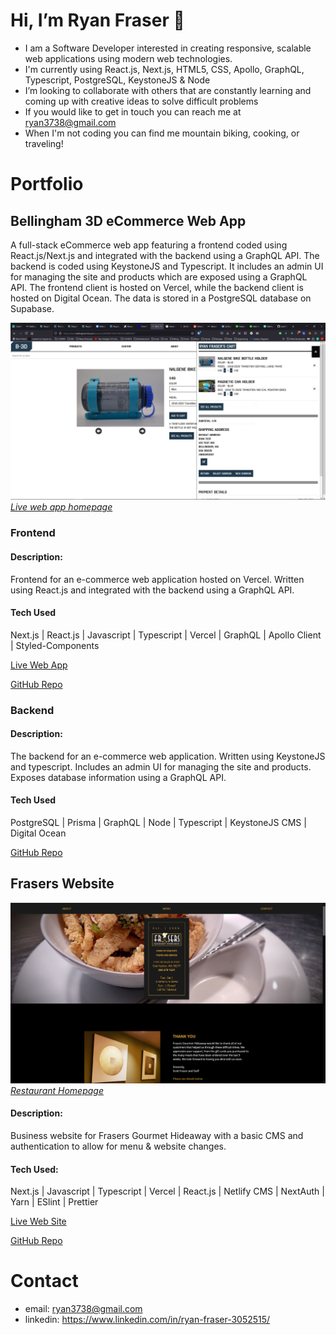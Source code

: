 # Hi, I’m Ryan Fraser 👋
- I am a Software Developer interested in creating responsive, scalable web applications using modern web technologies.
- I'm currently using React.js, Next.js, HTML5, CSS, Apollo, GraphQL, Typescript, PostgreSQL, KeystoneJS & Node
- I’m looking to collaborate with others that are constantly learning and coming up with creative ideas to solve difficult problems
- If you would like to get in touch you can reach me at ryan3738@gmail.com
- When I'm not coding you can find me mountain biking, cooking, or traveling!

# Portfolio

## Bellingham 3D eCommerce Web App

A full-stack eCommerce web app featuring a frontend coded using React.js/Next.js and integrated with the backend using a GraphQL API. The backend is coded using KeystoneJS and Typescript. It includes an admin UI for managing the site and products which are exposed using a GraphQL API. The frontend client is hosted on Vercel, while the backend client is hosted on Digital Ocean. The data is stored in a PostgreSQL database on Supabase.

[![Bellingham 3D main page and cart](/assets/images/bham-3d-cart.jpg)*Live web app homepage*](https://bellingham3d.com/)
### Frontend
#### Description:
Frontend for an e-commerce web application hosted on Vercel. Written using React.js and integrated with the backend using a GraphQL API.
#### Tech Used
Next.js | React.js | Javascript | Typescript | Vercel | GraphQL | Apollo Client | Styled-Components

[Live Web App](https://bellingham3d.com/)

[GitHub Repo](https://github.com/ryan3738/bellingham3d-frontend)

### Backend
#### Description:
The backend for an e-commerce web application. Written using KeystoneJS and typescript. Includes an admin UI for managing the site and products. Exposes database information using a GraphQL API.
#### Tech Used
PostgreSQL | Prisma | GraphQL | Node | Typescript | KeystoneJS CMS | Digital Ocean

[GitHub Repo](https://github.com/ryan3738/bellingham3d-backend)

## Frasers Website
[![Frasers website home](/assets/images/frasers-site-home.png)*Restaurant Homepage*](https://frasersgh.com/)
#### Description: 
Business website for Frasers Gourmet Hideaway with a basic CMS and authentication to allow for menu & website changes.

####  Tech Used:
Next.js | Javascript | Typescript | Vercel | React.js | Netlify CMS | NextAuth | Yarn | ESlint | Prettier

[Live Web Site](https://frasersgh.com/)

[GitHub Repo](https://github.com/ryan3738/frasers-nextjs-site)

<!-- ## Miscellaneous Projects

TBD... -->

# Contact

- email: ryan3738@gmail.com
- linkedin: https://www.linkedin.com/in/ryan-fraser-3052515/


<!---
ryan3738/ryan3738 is a ✨ special ✨ repository because its `README.md` (this file) appears on your GitHub profile.
You can click the Preview link to take a look at your changes.
--->
